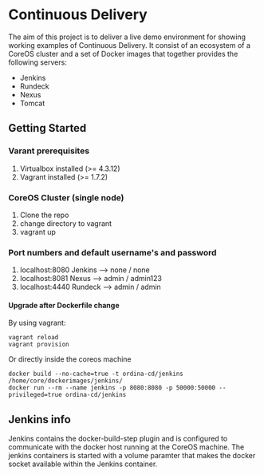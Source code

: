 # Continuous Delivery

The aim of this project is to deliver a live demo environment for showing working examples of Continuous Delivery.
It consist of an ecosystem of a CoreOS cluster and a set of Docker images that together provides the following servers:
- Jenkins
- Rundeck
- Nexus
- Tomcat

## Getting Started

### Varant prerequisites
1. Virtualbox installed (>= 4.3.12)
1. Vagrant installed (>= 1.7.2)
 
### CoreOS Cluster (single node)
1. Clone the repo
1. change directory to vagrant
1. vagrant up

### Port numbers and default username's and password
1. localhost:8080 Jenkins -->  none / none
1. localhost:8081 Nexus --> admin / admin123
1. localhost:4440 Rundeck --> admin / admin

#### Upgrade after Dockerfile change
By using vagrant:
```
vagrant reload
vagrant provision
```
Or directly inside the coreos machine
```
docker build --no-cache=true -t ordina-cd/jenkins /home/core/dockerimages/jenkins/
docker run --rm --name jenkins -p 8080:8080 -p 50000:50000 --privileged=true ordina-cd/jenkins
```


## Jenkins info
Jenkins contains the docker-build-step plugin and is configured to communicate with the docker host running at the CoreOS machine. The jenkins containers is started with a volume paramter that makes the docker socket available within the Jenkins container.
